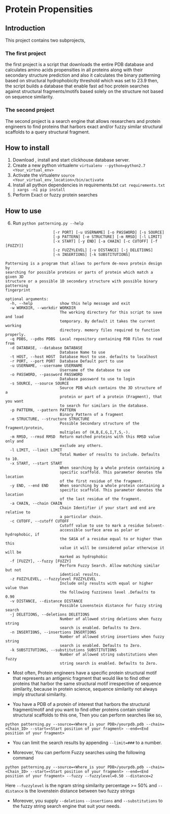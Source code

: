 # Protein Propensities

## Introduction
This project contains two subprojects, 
### The first project
the first project is a script that downloads the entire PDB database and calculates amino acids propensities in all proteins along with their secondary structure prediction and also it calculates the binary patterning based on structural 
hydrophobicity threshold which was set to 23.9 then, the script builds a database that enable fast ad hoc protein searches against structural fragments/motifs based solely on the structure not based on sequence similarity.

### The second project
The second project is a search engine that allows researchers and protein engineers to find proteins 
that harbors exact and/or fuzzy similar structural scaffolds to a query structural fragment.

## How to install

1. Download , install and start clickhouse database server.
2. Create a new python virtualenv `virtualenv --python=python2.7 <Your_virtual_env>` 
3. Activate the virtualenv `source <Your_virtual_env_location>/bin/activate`
4. Install all python dependencies in requirements.txt `cat requirements.txt | xargs -n1 pip install`
5. Perform Exact or fuzzy protein searches


## How to use

6. Run `python patterning.py --help`
```usage: patterning.py [-h] [-w WORKDIR] [-q PDBS] [-d DATABASE] [-t HOST]
                     [-r PORT] [-u USERNAME] [-o PASSWORD] [-s SOURCE]
                     [-p PATTERN] [-e STRUCTURE] [-m RMSD] [-l LIMIT]
                     [-x START] [-y END] [-a CHAIN] [-c CUTOFF] [-f [FUZZY]]
                     [-z FUZZYLEVEL] [-v DISTANCE] [-j DELETIONS]
                     [-n INSERTIONS] [-k SUBSTITUTIONS]

Patterning is a program that allows to perform de-novo protein design by
searching for possible proteins or parts of protein which match a given 3D
structure or a possible 1D secondary structure with possible binary patterning
fingerprint

optional arguments:
  -h, --help            show this help message and exit
  -w WORKDIR, --workdir WORKDIR
                        The working directory for this script to save and load
                        temporary. By default it takes the current working
                        directory. memory files required to function properly.
  -q PDBS, --pdbs PDBS  Local repository containing PDB Files to read from
  -d DATABASE, --database DATABASE
                        Database Name to use
  -t HOST, --host HOST  Database Host to use. defaults to localhost
  -r PORT, --port PORT  Database Default port to use
  -u USERNAME, --username USERNAME
                        Username of the database to use
  -o PASSWORD, --password PASSWORD
                        Database password to use to login
  -s SOURCE, --source SOURCE
                        Source PDB which contains the 3D structure of a
                        protein or part of a protein (Fragment), that you want
                        to search for similars in the database.
  -p PATTERN, --pattern PATTERN
                        Binary Pattern of a fragment
  -e STRUCTURE, --structure STRUCTURE
                        Possible Secondary structure of the fragment/protein,
                        multiples of (H,B,E,G,I,T,S,-).
  -m RMSD, --rmsd RMSD  Return matched proteins with this RMSD value only and
                        exclude any others.
  -l LIMIT, --limit LIMIT
                        Total Number of results to include. Defaults to 10.
  -x START, --start START
                        When searching by a whole protein containing a
                        specific scaffold. This parameter denotes the location
                        of the first residue of the fragment.
  -y END, --end END     When searching by a whole protein containing a
                        specific scaffold. This parameter denotes the location
                        of the last residue of the fragment.
  -a CHAIN, --chain CHAIN
                        Chain Identifier if your start and end are relative to
                        a particular chain.
  -c CUTOFF, --cutoff CUTOFF
                        Cutoff value to use to mark a residue Solvent-
                        accessible surface area as polar or hydrophobic, if
                        the SASA of a residue equal to or higher than this
                        value it will be considered polar otherwise it will be
                        marked as hydrophobic
  -f [FUZZY], --fuzzy [FUZZY]
                        Perform Fuzzy Search. Allow matching similar but not
                        identical results.
  -z FUZZYLEVEL, --fuzzylevel FUZZYLEVEL
                        Include only results with equal or higher value than
                        the following fuzziness level .Defaults to 0.90
  -v DISTANCE, --distance DISTANCE
                        Possible Lovenstein distance for fuzzy string search
  -j DELETIONS, --deletions DELETIONS
                        Number of allowed string deletions when fuzzy string
                        search is enabled. Defaults to Zero.
  -n INSERTIONS, --insertions INSERTIONS
                        Number of allowed string insertions when fuzzy string
                        search is enabled. Defaults to Zero.
  -k SUBSTITUTIONS, --substitutions SUBSTITUTIONS
                        Number of allowed string substitutions when fuzzy
                        string search is enabled. Defaults to Zero.
```

 - Most often, Protein engineers have a specific protein structural motif that represents an antigenic fragment that
would like to find other proteins that harbor the same structural motif irrespective of sequence similarity, because in protein science, 
sequence similarity not always imply structural similarity.

- You have a PDB of a protein of interest that harbors the structural fragment/motif and you want to find other proteins contain similar structural scaffolds to this one, 
Then you can perform searches like so,

`python patterning.py --source=<Where_is your PDB>/yourpdb.pdb --chain=<Chain_ID> --start=<Start position of your fragment> --end=<End position of your fragment>`

- You can limit the search results by appending `--limit=###` to a number.

- Moreover, You can perform Fuzzy searches using the following command

`python patterning.py --source=<Where_is your PDB>/yourpdb.pdb --chain=<Chain_ID> --start=<Start position of your fragment> --end=<End position of your fragment> --fuzzy --fuzzylevel=0.50 --distance=2`

Here `--fuzzylevel` is the ngram string similarity percentage >= 50% and `--distance` is the lovenstein distance between two fuzzy strings

- Moreover, you supply `--deletions` `--insertions` and `--substitutions` to the fuzzy string search engine that suit your needs.


 

